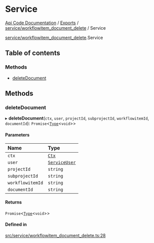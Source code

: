 # Service
 
[Api Code Documentation](../README.md) / [Exports](../modules.md) / [service/workflowitem\_document\_delete](../modules/service_workflowitem_document_delete.md) / Service

[service/workflowitem\_document\_delete](../modules/service_workflowitem_document_delete.md).Service

## Table of contents

### Methods

- [deleteDocument](service_workflowitem_document_delete.Service.md#deletedocument)

## Methods

### deleteDocument

▸ **deleteDocument**(`ctx`, `user`, `projectId`, `subprojectId`, `workflowitemId`, `documentId`): `Promise`\<[`Type`](../modules/result.md#type)\<`void`\>\>

#### Parameters

| Name | Type |
| :------ | :------ |
| `ctx` | [`Ctx`](lib_ctx.Ctx.md) |
| `user` | [`ServiceUser`](service_domain_organization_service_user.ServiceUser.md) |
| `projectId` | `string` |
| `subprojectId` | `string` |
| `workflowitemId` | `string` |
| `documentId` | `string` |

#### Returns

`Promise`\<[`Type`](../modules/result.md#type)\<`void`\>\>

#### Defined in

[src/service/workflowitem_document_delete.ts:28](https://github.com/openkfw/TruBudget/blob/d07ad94/api/src/service/workflowitem_document_delete.ts#L28)
